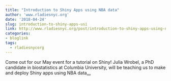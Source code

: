 ```yaml
---
title: "Introduction to Shiny Apps using NBA data"
author: 'www.rladiesnyc.org'
date: '2018-04-24'
slug: introduction-to-shiny-apps-usi
link: http://www.rladiesnyc.org/post/introduction-to-shiny-apps-using-nba-data/
categories:
- bloglink
tags:
  - rladiesnycorg
---
```


Come out for our May event for a tutorial on Shiny! Julia Wrobel, a PhD candidate in biostatistics at Columbia University, will be teaching us to make and deploy Shiny apps using NBA data[... <i class="fas fa-external-link-alt"></i>](http://www.rladiesnyc.org/post/introduction-to-shiny-apps-using-nba-data/)

